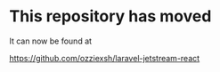 # This repository has moved

It can now be found at

https://github.com/ozziexsh/laravel-jetstream-react
